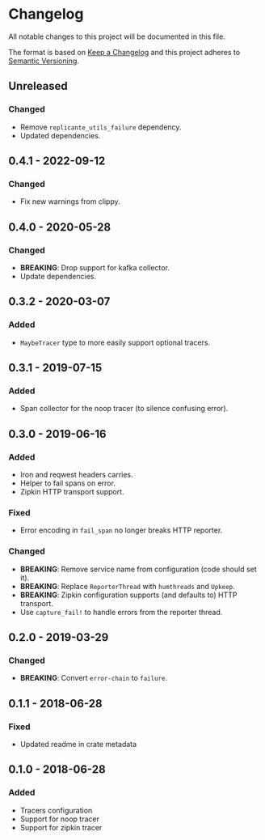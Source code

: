 <!-- markdownlint-disable MD022 MD024 MD032 -->
# Changelog
All notable changes to this project will be documented in this file.

The format is based on [Keep a Changelog](http://keepachangelog.com/en/1.0.0/)
and this project adheres to [Semantic Versioning](http://semver.org/spec/v2.0.0.html).

## Unreleased
### Changed
- Remove `replicante_utils_failure` dependency.
- Updated dependencies.

## 0.4.1 - 2022-09-12
### Changed
- Fix new warnings from clippy.

## 0.4.0 - 2020-05-28
### Changed
- **BREAKING**: Drop support for kafka collector.
- Update dependencies.

## 0.3.2 - 2020-03-07
### Added
- `MaybeTracer` type to more easily support optional tracers.

## 0.3.1 - 2019-07-15
### Added
- Span collector for the noop tracer (to silence confusing error).

## 0.3.0 - 2019-06-16
### Added
- Iron and reqwest headers carries.
- Helper to fail spans on error.
- Zipkin HTTP transport support.

### Fixed
- Error encoding in `fail_span` no longer breaks HTTP reporter.

### Changed
- **BREAKING**: Remove service name from configuration (code should set it).
- **BREAKING**: Replace `ReporterThread` with `humthreads` and `Upkeep`.
- **BREAKING**: Zipkin configuration supports (and defaults to) HTTP transport.
- Use `capture_fail!` to handle errors from the reporter thread.

## 0.2.0 - 2019-03-29
### Changed
- **BREAKING**: Convert `error-chain` to `failure`.

## 0.1.1 - 2018-06-28
### Fixed
- Updated readme in crate metadata

## 0.1.0 - 2018-06-28
### Added
- Tracers configuration
- Support for noop tracer
- Support for zipkin tracer
